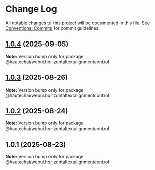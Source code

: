 # Change Log

All notable changes to this project will be documented in this file.
See [Conventional Commits](https://conventionalcommits.org) for commit guidelines.

## [1.0.4](https://github.com/HautechAI/webui/compare/@hautechai/webui.horizontaltextalignmentcontrol@1.0.3...@hautechai/webui.horizontaltextalignmentcontrol@1.0.4) (2025-09-05)

**Note:** Version bump only for package @hautechai/webui.horizontaltextalignmentcontrol

## [1.0.3](https://github.com/HautechAI/webui/compare/@hautechai/webui.horizontaltextalignmentcontrol@1.0.2...@hautechai/webui.horizontaltextalignmentcontrol@1.0.3) (2025-08-26)

**Note:** Version bump only for package @hautechai/webui.horizontaltextalignmentcontrol

## [1.0.2](https://github.com/HautechAI/webui/compare/@hautechai/webui.horizontaltextalignmentcontrol@1.0.1...@hautechai/webui.horizontaltextalignmentcontrol@1.0.2) (2025-08-24)

**Note:** Version bump only for package @hautechai/webui.horizontaltextalignmentcontrol

## 1.0.1 (2025-08-23)

**Note:** Version bump only for package @hautechai/webui.horizontaltextalignmentcontrol
